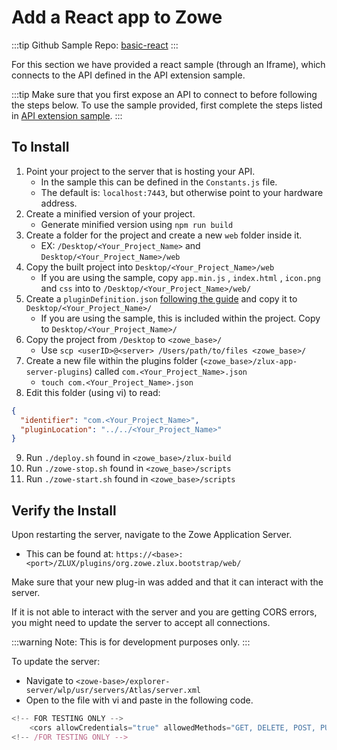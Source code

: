 # Add a React app to Zowe

:::tip Github Sample Repo:
[basic-react](https://github.com/zowe/webui-scenarios/tree/master/basic-react)
:::

For this section we have provided a react sample (through an Iframe), which connects to the API defined in the API extension sample.

:::tip
Make sure that you first expose an API to connect to before following the steps below. To use the sample provided, first complete the steps listed in [API extension sample](../extend-api/liberty-api-sample.md).
:::

## To Install

1.  Point your project to the server that is hosting your API.
    - In the sample this can be defined in the `Constants.js` file.
    - The default is: `localhost:7443`, but otherwise point to your hardware address.
2.  Create a minified version of your project.
    - Generate minified version using `npm run build`
3.  Create a folder for the project and create a new `web` folder inside it.
    - EX: `/Desktop/<Your_Project_Name>` and `Desktop/<Your_Project_Name>/web`
4.  Copy the built project into `Desktop/<Your_Project_Name>/web`
    - If you are using the sample, copy `app.min.js` , `index.html` , `icon.png` and `css` into to `/Desktop/<Your_Project_Name>/web/`
5.  Create a `pluginDefinition.json` [following the guide](../extend-api/ReactJSUI#configuring-your-app-for-zowe) and copy it to `Desktop/<Your_Project_Name>/`
    - If you are using the sample, this is included within the project. Copy to `Desktop/<Your_Project_Name>/`
6.  Copy the project from `/Desktop` to `<zowe_base>/`
    - Use `scp <userID>@<server> /Users/path/to/files <zowe_base>/`
7.  Create a new file within the plugins folder (`<zowe_base>/zlux-app-server-plugins`) called `com.<Your_Project_Name>.json`
    - `touch com.<Your_Project_Name>.json`
8.  Edit this folder (using vi) to read:

```json
{
  "identifier": "com.<Your_Project_Name>",
  "pluginLocation": "../../<Your_Project_Name>"
}
```

9.  Run `./deploy.sh` found in `<zowe_base>/zlux-build`
10. Run `./zowe-stop.sh` found in `<zowe_base>/scripts`
11. Run `./zowe-start.sh` found in `<zowe_base>/scripts`

## Verify the Install

Upon restarting the server, navigate to the Zowe Application Server.

- This can be found at: `https://<base>:<port>/ZLUX/plugins/org.zowe.zlux.bootstrap/web/`

Make sure that your new plug-in was added and that it can interact with the server.

If it is not able to interact with the server and you are getting CORS errors, you might need to update the server to accept all connections.

:::warning
Note: This is for development purposes only.
:::

To update the server:

- Navigate to `<zowe-base>/explorer-server/wlp/usr/servers/Atlas/server.xml`
- Open to the file with vi and paste in the following code.

```javascript
<!-- FOR TESTING ONLY -->
    <cors allowCredentials="true" allowedMethods="GET, DELETE, POST, PUT, OPTIONS" allowedOrigins="*" allowedHeaders="*" domain="/"/>
<!-- /FOR TESTING ONLY -->
```
